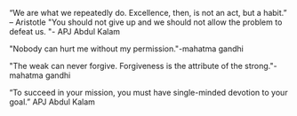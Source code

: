 “We are what we repeatedly do. Excellence, then, is not an act, but a habit.” – Aristotle
"You should not give up and we should not allow the problem to defeat us. "- APJ Abdul Kalam

"Nobody can hurt me without my permission."-mahatma gandhi

"The weak can never forgive. Forgiveness is the attribute of the strong."-mahatma gandhi

“To succeed in your mission, you must have single-minded devotion to your goal.”
APJ Abdul Kalam 
